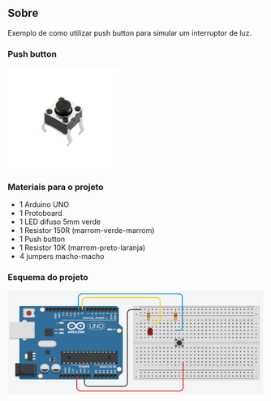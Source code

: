 ## Sobre
Exemplo de como utilizar push button para simular um interruptor de luz.

### Push button
![](pushbutton.png)

### Materiais para o projeto
* 1 Arduino UNO
* 1 Protoboard
* 1 LED difuso 5mm verde
* 1 Resistor 150R (marrom-verde-marrom)
* 1 Push button
* 1 Resistor 10K (marrom-preto-laranja)
* 4 jumpers macho-macho

### Esquema do projeto
![](esquema.png)

